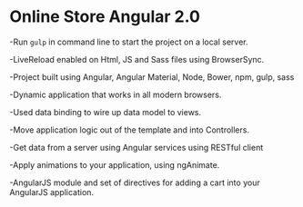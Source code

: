 # Online Store Angular 2.0
-Run `gulp` in command line to start the project on a local server.

-LiveReload enabled on Html, JS and Sass files using BrowserSync.

-Project built using Angular, Angular Material, Node, Bower, npm, gulp, sass

-Dynamic application that works in all modern browsers.

-Used data binding to wire up data model to views.

-Move application logic out of the template and into Controllers.

-Get data from a server using Angular services using RESTful client

-Apply animations to your application, using ngAnimate.

-AngularJS module and set of directives for adding a cart into your AngularJS application.
